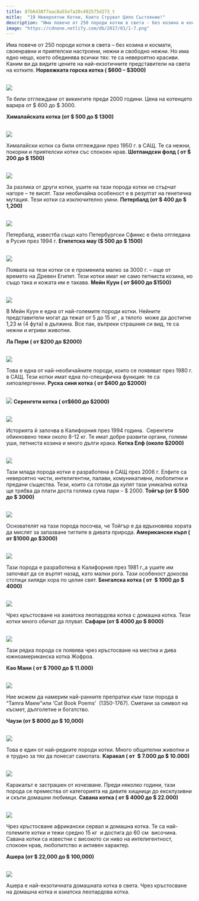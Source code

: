 ```yaml
---
title: 87b6438f7aac8a55e7a20c492575d273_t
mitle:  "19 Невероятни Котки, Които Струват Цяло Състояние!"
description: "Има повече от 250 породи котки в света - без козина и космати, своенравни и приятелски настроени, нежни и свободно нежни. Но има едно нещо, което обединява всички тях: т"
image: "https://cdnone.netlify.com/db/2017/01/1-7.png"
---
```


 <p>Има повече от 250 породи котки в света – без козина и космати, своенравни и приятелски настроени, нежни и свободно нежни. Но има едно нещо, което обединява всички тях: те са невероятно красиви. Каним ви да видите цените на най-екзотичните представители на света на котките. <strong>Норвежката горска котка ( $600 – $3000)</strong></p>       <p> <br/><img src="https://cdnone.netlify.com/db/2017/01/1-7.png"/></p> <p>Те били отглеждани от викингите преди 2000 години. Цена на котенцето варира от $ 600 до $ 3000.</p> <p> <strong>Хималайската котка (от $ 500 до $ 1300)</strong></p>      <p> <br/><img src="https://cdnone.netlify.com/db/2017/01/2-6.png"/></p> <p>Хималайски котки са били отглеждани през 1950 г. в САЩ. Те са нежни, покорни и приятелски котки със спокоен нрав. <strong>Шотландски фолд ( от $ 200 до $ 1500)</strong></p> <p> <br/><img src="https://cdnone.netlify.com/db/2017/01/3-6.png"/></p> <p>За разлика от други котки, ушите на тази порода котки не стърчат нагоре – те висят. Тази необичайна особеност е в резултат на генетична мутация. Тези котки са изключително умни. <strong>Петербалд (от $ 400 до $ 1,200)</strong></p>      <p> <br/><img src="https://cdnone.netlify.com/db/2017/01/4-7.png"/></p> <p>Петербалд, известба също като Петербургски Сфинкс е била отгледана в Русия през 1994 г. <strong>Египетска мау ($ 500 до $ 1500)</strong></p> <p> <br/><img src="https://cdnone.netlify.com/db/2017/01/5-7.png"/></p> <p>Появата на тези котки се е променила малко за 3000 г. – още от времето на Древен Египет. Тези котки имат не само петниста козина, но също така и кожата им е такава. <strong>Мейн Куун ( от $600 до $1500)</strong></p> <p> <br/><img src="https://cdnone.netlify.com/db/2017/01/6-6.png"/></p> <p>В Мейн Куун е една от най-големите породи котки. Нейните представители могат да тежат от 5 до 15 кг , а тялото  може да достигне 1,23 м (4 фута) в дължина. Все пак, въпреки страшния си вид, те са нежни и игриви животни.</p>      <p> <strong>Ла Перм ( от $200 до $2000)</strong></p> <p> <br/><img src="https://cdnone.netlify.com/db/2017/01/7-5.png"/></p> <p>Това е една от най-необичайните породи, които се появяват през 1980 г. в САЩ. Тези котки имат една по-специфична функция: те са хипоалергенни. <strong>Руска синя котка ( от $400 до $2000)</strong></p> <p> <br/><img src="https://cdnone.netlify.com/db/2017/01/8-5.png"/> <strong>Серенгети котка ( от$600 до $2000)</strong></p>      <p> <br/><img src="https://cdnone.netlify.com/db/2017/01/9-5.png"/></p> <p>Историята й започва в Калифорния през 1994 година.  Серенгети обикновено тежи около 8-12 кг. Те имат добре развити органи, големи уши, петниста козина и много дълги крака. <strong>Котка Елф (около $2000)</strong></p> <p> <br/><img src="https://cdnone.netlify.com/db/2017/01/10-4.png"/></p> <p>Тази млада порода котки е разработена в САЩ през 2006 г. Елфите са невероятно чисти, интелигентни, палави, комуникативни, любопитни и предани същества. Тези, които са готови да купят тази уникална котка ще трябва да плати доста голяма сума пари – $ 2000. <strong>Тойгър (от $ 500 до $ 3000)</strong></p> <p> <br/><img src="https://cdnone.netlify.com/db/2017/01/11-4.png"/></p> <p>Основателят на тази порода посочва, че Тойгър е да вдъхновява хората да мислят за запазване тигпите в дивата природа. <strong>Американски кърл ( от $1000 до $3000)</strong></p> <p> <br/><img src="https://cdnone.netlify.com/db/2017/01/13-2.png"/></p> <p>Тази порода е разработена в Калифорния през 1981 г.,а ушите им започват да се въртят назад, като малки рога. Тази особеност докосва стотици хиляди хора по целия свят. <strong>Бенгалска котка ( от  $ 1000 до $ 4000)</strong></p> <p> <br/><img src="https://cdnone.netlify.com/db/2017/01/14-2.png"/></p> <p>Чрез кръстосване на азиатска леопардова котка с домашна котка. Тези котки много обичат да плуват. <strong>Сафари (от $ 4000 до $ 8000)</strong></p> <p> <br/><img src="https://cdnone.netlify.com/db/2017/01/15-3.png"/></p> <p>Тази рядка порода се появява чрез кръстосване на местна и дива южноамериканска котка Жофроа.</p> <p> <strong>Као Мани ( от $ 7000 до $ 11.000)</strong></p> <p> <br/><img src="https://cdnone.netlify.com/db/2017/01/16-3.png"/></p> <p>Ние можем да намерим най-ранните препратки към тази порода в “Tamra Maew”или ’Cat Book Poems’  (1350-1767). Смятани за символ на късмет, дълголетие и богатство.</p> <p><strong>Чаузи (от $ 8000 до $ 10,000)</strong></p> <p> <br/><img src="https://cdnone.netlify.com/db/2017/01/17-2.png"/></p> <p>Това е един от най-редките породи котки. Много общителни животни и е трудно за тях да понесат самотата. <strong>Каракал ( от  $ 7.000 до $ 10.000)</strong></p> <p> <br/><img src="https://cdnone.netlify.com/db/2017/01/18-2.png"/></p> <p>Каракалът е застрашен от изчезване. Преди няколко години, тази порода се премества от категорията на дивите хищници до ексклузивни и скъпи домашни любимци. <strong>Савана котка ( от $ 4000 до $ 22.000)</strong></p> <p> <br/><img src="https://cdnone.netlify.com/db/2017/01/19-2.png"/></p> <p>Чрез кръстосване африкански сервал и домашна котка. Те са най-големите котки и тежи средно 15 кг  и достига до 60 см  височина. Савана котки са известни с високото си ниво на интелигентност, спокоен нрав, любопитство и активен характер.</p> <p> <strong>Ашера (от $ 22,000 до $ 100,000)</strong></p> <p> <br/><img src="https://cdnone.netlify.com/db/2017/01/20-2.png"/></p> <p>Ашера е най-екзотичната домашната котка в света. Чрез кръстосване на домашна котка и азиатска леопардова котка.</p>       